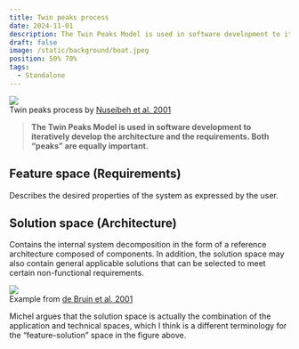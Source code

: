 ```yaml
---
title: Twin peaks process
date: 2024-11-01
description: The Twin Peaks Model is used in software development to iteratively develop the architecture and the requirements. Both “peaks” are equally important.
draft: false
image: /static/background/boat.jpeg
position: 50% 70%
tags:
  - Standalone
---
```


<div class="caption-img-container">
  <div class="caption-img">
    <img src=/static/images/twin_peaks.png/>
    <figcaption>Twin peaks process by <a href="https://ieeexplore.ieee.org/document/910904/?arnumber=910904">Nuseibeh  et al. 2001</a></figcaption>
  </div>
</div>

> **The Twin Peaks Model is used in software development to iteratively develop the architecture and the requirements. Both “peaks” are equally important.**

## Feature space (Requirements)

Describes the desired properties of the system as expressed by the user. 

## Solution space (Architecture)

Contains the internal system decomposition in the form of a reference architecture composed of components. In addition, the solution space may also contain general applicable solutions that can be selected to meet certain non-functional requirements.

<div class="caption-img">
  <img src=/static/images/twin_peaks_map.png/>
  <figcaption>Example from <a href="https://link.springer.com/content/pdf/10.1007/3-540-44800-4_12">de Bruin  et al. 2001</a></figcaption>
</div>

Michel argues that the solution space is actually the combination of the application and technical spaces, which I think is a different terminology for the “feature-solution” space in the figure above.
